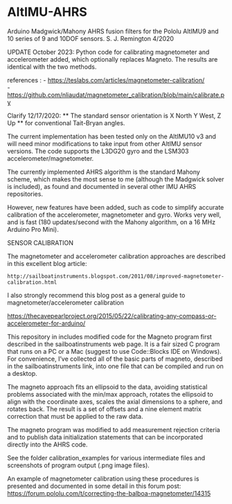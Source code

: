 # AltIMU-AHRS

Arduino Madgwick/Mahony AHRS fusion filters for the Pololu AltIMU9 and 10 series of 9 and 10DOF sensors. S. J. Remington 4/2020

UPDATE October 2023: Python code for calibrating magnetometer and accelerometer added, which optionally replaces Magneto. The results are identical with the two methods.

 references :
    -  https://teslabs.com/articles/magnetometer-calibration/      
    -  https://github.com/nliaudat/magnetometer_calibration/blob/main/calibrate.py

Clarify 12/17/2020: ** The standard sensor orientation is X North Y West, Z Up ** for conventional Tait-Bryan angles.

The current implementation has been tested only on the AltIMU10 v3 and will need minor modifications to take input from
other AltIMU sensor versions. The code supports the L3DG20 gyro and the LSM303 accelerometer/magnetometer.

The currently implemented AHRS algorithm is the standard Mahony scheme, which makes the most sense to me (although the 
Madgwick solver is included), as found and documented in several other IMU AHRS repositories. 

However, new features have been added, such as code to simplify accurate calibration of the accelerometer, 
magnetometer and gyro. Works very well, and is fast (180 updates/second with the Mahony algorithm, on a 16 MHz Arduino Pro Mini).

SENSOR CALIBRATION

The magnetometer and accelerometer calibration approaches are described in this excellent blog article:

    http://sailboatinstruments.blogspot.com/2011/08/improved-magnetometer-calibration.html 
    
I also strongly recommend this blog post as a general guide to magnetometer/accelerometer calibration

   https://thecavepearlproject.org/2015/05/22/calibrating-any-compass-or-accelerometer-for-arduino/

This repository in includes modified code for the Magneto program first described in the sailboatinstruments web page. 
It is a fair sized C program that runs on a PC or a Mac (suggest to use Code::Blocks IDE on Windows). 
For convenience, I’ve collected all of the basic parts of magneto, described in the sailboatinstruments link, into one file 
that can be compiled and run on a desktop.

The magneto approach fits an ellipsoid to the data, avoiding statistical problems associated with the min/max approach, 
rotates the ellipsoid to align with the coordinate axes, scales the axial dimensions to a sphere, and rotates back. 
The result is a set of offsets and a nine element matrix correction that must be applied to the raw data.

The magneto program was modified to add measurement rejection criteria and to publish data initialization statements 
that can be incorporated directly into the AHRS code.

See the folder calibration_examples for various intermediate files and screenshots of program output (.png image files).

An example of magnetometer calibration using these procedures is presented and documented in some detail in this 
forum post: https://forum.pololu.com/t/correcting-the-balboa-magnetometer/14315

